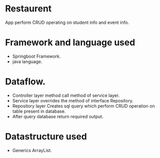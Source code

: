 # Restaurent
App perform CRUD operating on student info and event info.

# Framework and language used
* Springboot Framework.
* java language.

# Dataflow.
* Controller layer method call method of service layer.
* Service layer overrides the method of interface Repository.
* Repository layer Creates sql query which perform CRUD operation on table present in database.
* After query database return required output.
# Datastructure used
* Generics ArrayList.

